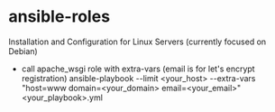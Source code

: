 # ansible-roles
Installation and Configuration for Linux Servers (currently focused on Debian)

* call apache_wsgi role with extra-vars (email is for let's encrypt registration)
  ansible-playbook --limit <your_host> --extra-vars "host=www domain=<your_domain> email=<your_email>" <your_playbook>.yml
